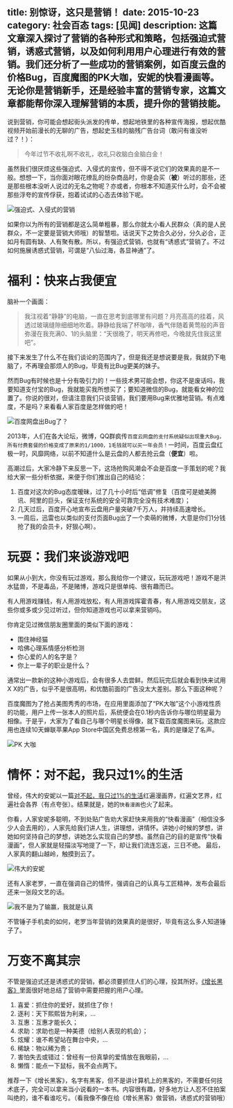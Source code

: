 title: 别惊讶，这只是营销！
date: 2015-10-23
category: 社会百态
tags: [见闻]
description: 这篇文章深入探讨了营销的各种形式和策略，包括强迫式营销，诱惑式营销，以及如何利用用户心理进行有效的营销。我们还分析了一些成功的营销案例，如百度云盘的价格Bug，百度魔图的PK大咖，安妮的快看漫画等。无论你是营销新手，还是经验丰富的营销专家，这篇文章都能帮你深入理解营销的本质，提升你的营销技能。
---

说到营销，你可能会想起街头派发的传单，想起地铁里的各种宣传海报，想起优酷视频开始前漫长的无聊的广告，想起史玉柱的脑残广告台词（敢问有谁没听过？！）：

> 今年过节不收礼啊不收礼，收礼只收脑白金脑白金！

虽然我们很厌烦这些强迫式、入侵式的宣传，但不得不说它们的效果真的是不一般。想想一下，当你面对眼花缭乱的纷杂商品时，你是会买（**被**）听过的那些，还是那些根本没听人说过的无名之物呢？亦或者，你根本不知道买什么时，会不会被那些浮夸的宣传俘获，抱着试试的心态去体验下呢。

![强迫式、入侵式的营销][1]

<!--more-->

如果你以为所有的营销都是这么简单粗暴，那么你就太小看人民群众（真的是人民群众，不一定要是营销大师哦）的智慧啦。话说天下之势合久必分，分久必合，正如月有圆有缺、人有聚有散。所以，有强迫式营销，也就有“诱惑式”营销了。不过如何施展诱惑式营销，可谓是“八仙过海，各显神通”了。

# 福利：快来占我便宜

脑补一个画面：

> 我注视着“静静”的电脑，一直在思考到底哪里有问题？月亮高高的挂着，风透过玻璃缝隙细细地吹着。静静给我端了杯咖啡，香气伴随着黄莺般的声音弥漫在我充满0、1的头脑里：“天很晚了，明天再修吧，今晚就先住我这里吧”。

接下来发生了什么不在我们谈论的范围内了，但是我还是想说要是我，我就扔下电脑了，不再理会那烦人的Bug，毕竟有比Bug更美的妹子。

然而Bug有时候也是十分有吸引力的！一些技术男可能会想，你这不是废话吗，我要知道支付宝的Bug，我就能买我所想买了；要知道微信的Bug，就能看女神的位置了。你说的很对，但请注意我们只谈营销，我们要用Bug来优雅地营销。有点难度，不是吗？来看看人家百度是怎样做的吧！

![百度网盘出Bug了？][2]

2013年，人们在各大论坛，微博，QQ群疯传`百度云网盘的支付系统疑似出现重大Bug，所有付费套餐的价格变成了原来的1/1000，1毛钱就可以买一年会员！`一时间，百度云盘红极一时，风靡网络，以前不知道什么是云盘的人都去抢云盘（**便宜**）啦。

高潮过后，大家冷静下来反思一下，这场抢购风潮会不会是百度一手策划的呢？我给大家一些分析依据，来便于你们推出自己的结论：

1. 百度对这次的Bug态度暧昧，过了几十小时后“低调”修复（百度可是媲美腾讯、阿里的巨头，保证支付系统的安全可靠完全没有技术难度）；
2. 几天过后，百度开心地宣布云盘用户量突破7千万人，并持续高速增长。
3. 一周后，迅雷也以类似的支付页面Bug出了一个卖萌的微博，大意是你们1分钱抢了我的会员卡，好狠心啊）。

# 玩耍：我们来谈游戏吧

如果从小到大，你没有玩过游戏，那么我给你一个建议，玩玩游戏吧！游戏不是洪水猛兽，不是毒品，不是赌博，游戏只是很单纯、很有趣而已。

有人用游戏赚钱，有人用游戏放松，有人用游戏挥霍青春，有人用游戏交朋友，这些你或多或少见过听过，但你知道游戏也可以拿来营销吗。

你肯定见过微信朋友圈里面的类似下面的游戏：

* 围住神经猫
* 哈佛心理系情感分析检测
* 你心爱的人的名字是？
* 你上一辈子的职业是什么？

通常出一款新的这种小游戏后，会有很多人去尝鲜。然后玩完后就会看到快来试用X X的广告，似乎不是很高明，和优酷前面的广告没太大差别。那么下面这种呢？

百度魔图为了抢占美图秀秀的市场，在应用里面添加了“PK大咖”这个小游戏性质的功能，用户上传一张本人的照片后，系统便会在0.1秒内告诉你与哪位明星最为相像。于是乎，大家为了看自己与哪个明星长得像，就下载百度魔图来玩。这款应用也连续10天蝉联苹果App Store中国区免费总榜第一名，真的是赚足了名声。

![PK 大咖][3]

# 情怀：对不起，我只过1%的生活

曾经，伟大的安妮以一篇[对不起，我只过1%的生活](http://weibo.com/1854627907/BAGsq9rbJ?type=comment#_rnd1445582370930)红遍漫画界，红遍文艺界，红遍社会各界（有点夸张）。结果就是，她的`快看漫画`也火了起来。

你看，人家安妮多聪明，不到处贴广告劝大家赶快来用我的“快看漫画”（相信没多少人会去用的），人家先给我们讲人生，讲理想，讲情怀。讲她小时候的梦想，讲她如何坚持自己的梦想，讲她怎么实现自己的梦想。虽然自己的目的是宣传“快看漫画”，但人家就是轻描淡写地提了一下，却让我们流连忘返，三日不绝。 最后，人家真的翻山越岭，触摸到云了。

![伟大的安妮][4]

还有人家老罗，一直在强调自己的情怀，强调自己的认真与工匠精神，发布会最后还来一张段文艺的话。

![我不是为了输赢，我就是认真][5]

不管锤子手机卖的如何，老罗当年营销的效果真的是很好，毕竟有这么多人知道锤子了。

# 万变不离其宗

不管是强迫式还是诱惑式的营销，都必须要抓住人们的心理，投其所好。[《增长黑客》](https://book.douban.com/subject/26541801/)里面很好地总结了营销中需要把握的用户心理。

1. 喜爱：抓住你的爱好，就抓住了你！
2. 逐利：天下熙熙皆为利来，...
3. 互惠：互惠才能长久；
4. 求助：求助也是一种美德（给别人表现的机会）；
5. 炫耀：谁不希望站在舞台中央，...
6. 稀缺：物以稀为贵；
7. 害怕失去或错过：曾经有一份真挚的爱情放在我眼前，...
8. 懒惰：能点一下鼠标，我不会点两下。

推荐一下《增长黑客》，名字有黑客，但不是讲计算机上的黑客的，不需要任何技术底子，完全可以拿来当小说看的一本书。内容很有趣，好多地方让人忍不住拍案叫绝的，谁不看谁吃亏。（看我像不像在给《增长黑客》做营销，诱惑式的营销哦）


[1]: https://slefboot-1251736664.file.myqcloud.com/20151023_market.png
[2]: https://slefboot-1251736664.file.myqcloud.com/20151023_baidu_bug.png
[3]: https://slefboot-1251736664.file.myqcloud.com/20151023_pk.png
[4]: https://slefboot-1251736664.file.myqcloud.com/20151023_anni.png
[5]: https://slefboot-1251736664.file.myqcloud.com/20151023_laoluo.png


